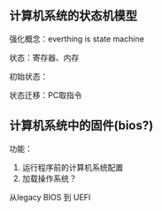 ## 计算机系统的状态机模型

强化概念：everthing is state machine

状态：寄存器、内存

初始状态：

状态迁移：PC取指令



## 计算机系统中的固件(bios?)

功能：

1. 运行程序前的计算机系统配置
2. 加载操作系统？



从legacy BIOS 到 UEFI

